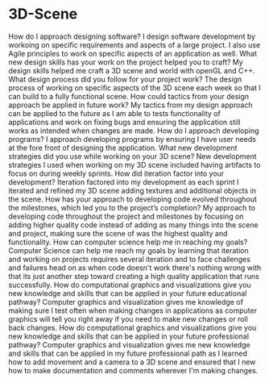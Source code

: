 # 3D-Scene

How do I approach designing software?
I design software development by workoing on specific requirements and aspects of a large project. I also use Agile principles to work on specific aspects of an application as well. 
What new design skills has your work on the project helped you to craft?
My design skills helped me craft a 3D scene and world with openGL and C++.
What design process did you follow for your project work?
The design process of working on specific aspects of the 3D scene each week so that I can build to a fully functional scene. 
How could tactics from your design approach be applied in future work?
My tactics from my design approach can be applied to the future as I am able to tests functionality of applications and work on fixing bugs and ensuring the application still works as intended when changes are made.
How do I approach developing programs?
I approach developing programs by ensuring I have user needs at the fore front of designing the application. 
What new development strategies did you use while working on your 3D scene?
New development strategies I used when working on my 3D scene included having artifacts to focus on during weekly sprints. 
How did iteration factor into your development?
Iteration factored into my development as each sprint I iterated and refined my 3D scene adding textures and additional objects in the scene. 
How has your approach to developing code evolved throughout the milestones, which led you to the project’s completion?
My approach to developing code throughout the project and milestones by focusing on adding higher quality code instead of adding as many things into the scene and project, making sure the scene of was the highest quality and functionality. 
How can computer science help me in reaching my goals?
Computer Science can help me reach my goals by learning that iteration and working on projects requires several iteration and to face challenges and failures head on as when code doesn't work there's nothing wrong with that its just another step toward creating a high quality application that runs successfully. 
How do computational graphics and visualizations give you new knowledge and skills that can be applied in your future educational pathway?
Computer graphics and visualization gives me knowledge of making sure I test often when making changes in applications as computer graphics will tell you right away if you need to make new changes or roll back changes. 
How do computational graphics and visualizations give you new knowledge and skills that can be applied in your future professional pathway?
Computer graphics and visualization gives me new knowledge and skills that can be applied in my future professional path as I learned how to add movement and a camera to a 3D scene and ensured that I new how to make documentation and comments wherever I'm making changes. 
